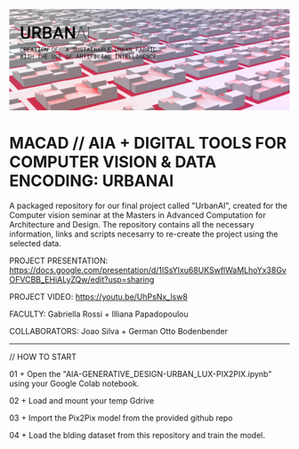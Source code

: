<img src="./URBANAI.png">

# MACAD // AIA + DIGITAL TOOLS FOR COMPUTER VISION & DATA ENCODING: URBANAI
A packaged repository for our final project called "UrbanAI", created for the Computer vision seminar at the Masters in Advanced Computation for Architecture and Design.
The repository contains all the necessary information, links and scripts necesarry to re-create the project using the selected data.


PROJECT PRESENTATION: https://docs.google.com/presentation/d/1ISsYlxu68UKSwflWaMLhoYx38GvOFVCBB_EHiALyZQw/edit?usp=sharing

PROJECT VIDEO: https://youtu.be/UhPsNx_lsw8

FACULTY: Gabriella Rossi + Illiana Papadopoulou

COLLABORATORS: Joao Silva + German Otto Bodenbender


-----------------------------------------

// HOW TO START

01 + Open the "AIA-GENERATIVE_DESIGN-URBAN_LUX-PIX2PIX.ipynb" using your Google Colab notebook.

02 + Load and mount your temp Gdrive 

03 + Import the Pix2Pix model from the provided github repo

04 + Load the blding dataset from this repository and train the model.

